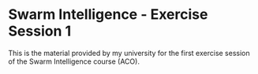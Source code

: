 # Swarm Intelligence - Exercise Session 1

This is the material provided by my university for the first exercise session of the Swarm Intelligence course (ACO).